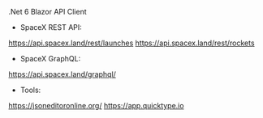 .Net 6 Blazor API Client
  

- SpaceX REST API:

https://api.spacex.land/rest/launches
https://api.spacex.land/rest/rockets

- SpaceX GraphQL:

https://api.spacex.land/graphql/

- Tools:

https://jsoneditoronline.org/
https://app.quicktype.io